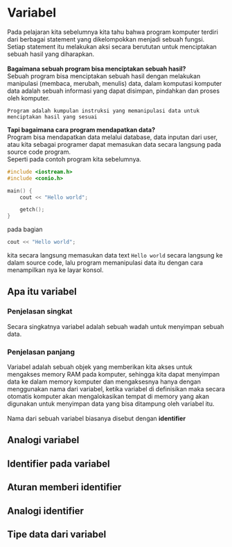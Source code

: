 <h1>Variabel</h1>
Pada pelajaran kita sebelumnya kita tahu bahwa program komputer terdiri dari berbagai statement yang dikelompokkan menjadi sebuah fungsi. </br>
Setiap statement itu melakukan aksi secara berututan untuk menciptakan sebuah hasil yang diharapkan.
</br>
</br>
<b>Bagaimana sebuah program bisa menciptakan sebuah hasil?</b></br>
Sebuah program bisa menciptakan sebuah hasil dengan melakukan manipulasi (membaca, merubah, menulis) data, dalam komputasi komputer data adalah sebuah informasi yang dapat
disimpan, pindahkan dan proses oleh komputer.

```
Program adalah kumpulan instruksi yang memanipulasi data untuk menciptakan hasil yang sesuai
```

<b>Tapi bagaimana cara program mendapatkan data?</b></br>
Program bisa mendapatkan data melalui database, data inputan dari user, atau kita sebagai programer dapat memasukan data secara langsung pada source code program.</br>
Seperti pada contoh program kita sebelumnya.

```c++
#include <iostream.h>
#include <conio.h>

main() {
	cout << "Hello world";

	getch();
}
```
pada bagian
```c++
cout << "Hello world";
```
kita secara langsung memasukan data text `Hello world` secara langsung ke dalam source code, lalu program memanipulasi data itu dengan cara menampilkan nya ke layar konsol.
<h2>Apa itu variabel</h2>
<h3>Penjelasan singkat</h3>
Secara singkatnya variabel adalah sebuah wadah untuk menyimpan sebuah data.
<h3>Penjelasan panjang</h3>
Variabel adalah sebuah objek yang memberikan kita akses untuk mengakses memory RAM pada komputer, sehingga kita dapat menyimpan data ke dalam memory komputer dan mengaksesnya
hanya dengan menggunakan nama dari variabel, ketika variabel di definisikan maka secara otomatis komputer akan mengalokasikan tempat di memory yang akan digunakan untuk 
menyimpan data yang bisa ditampung oleh variabel itu.</br></br>
Nama dari sebuah variabel biasanya disebut dengan <b>identifier</b>
<h2>Analogi variabel</h2>
<h2>Identifier pada variabel</h2>
<h2>Aturan memberi identifier</h2>
<h2>Analogi identifier</h2>
<h2>Tipe data dari variabel</h2>
